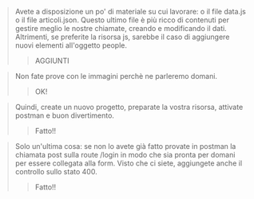 > Avete a disposizione un po' di materiale su cui lavorare: o il file data.js o il file articoli.json. Questo ultimo file è più ricco di contenuti per gestire meglio le nostre chiamate, creando e modificando il dati. Altrimenti, se preferite la risorsa js, sarebbe il caso di aggiungere nuovi elementi all'oggetto people.
>> AGGIUNTI

> Non fate prove con le immagini perchè ne parleremo domani.
>> OK!

> Quindi, create un nuovo progetto, preparate la vostra risorsa, attivate postman e buon divertimento.
>>Fatto!!

>Solo un'ultima cosa: se non lo avete già fatto provate in postman la chiamata post sulla route /login in modo che sia pronta per domani per essere collegata alla form. Visto che ci siete, aggiungete anche il controllo sullo stato 400.
>>Fatto!!